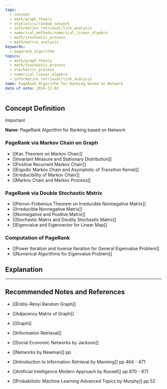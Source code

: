 ```yaml
---
tags:
  - concept
  - math/graph_theory
  - statistics/random_network
  - information_retrieval/link_analysis
  - numerical_methods/numerical_linear_algebra
  - math/stochastic_process
  - math/matrix_analysis
keywords:
  - pagerank_algorithm
topics:
  - math/graph_theory
  - math/stochastic_process
  - stochastic_process
  - numerical_linear_algebra
  - information_retrieval/link_analysis
name: PageRank Algorithm for Ranking based on Network
date of note: 2024-12-02
---
```


## Concept Definition

>[!important]
>**Name**: PageRank Algorithm for Ranking based on Network


### PageRank via Markov Chain on Graph

- [[Kac Theorem on Markov Chain]]
- [[Invariant Measure and Stationary Distribution]]
- [[Positive Recurrent Markov Chain]]
- [[Ergodic Markov Chain and Asymptotic of Transition Kernel]]
- [[Irreducibility of Markov Chain]]
- [[Markov Chain and Markov Process]]


### PageRank via Double Stochastic Matrix



- [[Perron-Frobenius Theorem on Irreducible Nonnegative Matrix]]
- [[Irreducible Nonnegative Matrix]]
- [[Nonnegative and Positive Matrix]]
- [[Stochastic Matrix and Doubly Stochastic Matrix]]
- [[Eigenvalue and Eigenvector for Linear Map]]


### Computation of PageRank


- [[Power Iteration and Inverse Iteration for General Eigenvalue Problem]]
- [[Numerical Algorithms for Eigenvalue Problem]]

## Explanation









-----------
##  Recommended Notes and References






- [[Erdős-Rényi Random Graph]]
- [[Adjacency Matrix of Graph]]
- [[Graph]]
- [[Information Retrieval]]


- [[Social Economic Networks by Jackson]]
- [[Networks by Newman]] pp 
- [[Introduction to Information Retrieval by Manning]] pp 464 - 471
- [[Artificial Intelligence Modern Approach by Russell]] pp 870 - 871
- [[Probabilistic Machine Learning Advanced Topics by Murphy]] pp 52